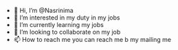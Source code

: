 - 👋 Hi, I’m @Nasrinima
- 👀 I’m interested in my duty in my jobs
- 🌱 I’m currently learning my jobs
- 💞️ I’m looking to collaborate on my job
- 📫 How to reach me you can reach me b my mailing me

<!---
Nasrinima/Nasrinima is a ✨ special ✨ repository because its `README.md` (this file) appears on your GitHub profile.
You can click the Preview link to take a look at your changes.
--->
